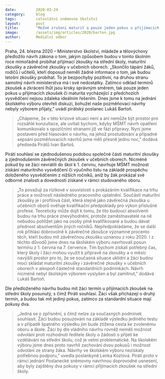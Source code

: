 ```yaml
---
date:         2020-03-24
category:     blog
tags:         celostátní sněmovna školství
layout:       post
title:        "Možné zrušení maturit a pouze jeden pokus u přijímacích zkoušek znevýhodní žáky, varují Piráti"
image:        /assets/img/articles/2020/barton.jpg
author:       Mediální odbor
--- 
```




Praha, 24. března 2020 – Ministerstvo školství, mládeže a tělovýchovy předložilo návrh zákona o tom, jakým způsobem budou v tomto školním roce mimořádně probíhat přijímací zkoušky na střední školy, maturitní zkoušky a závěrečné zkoušky v učebních oborech. „Skončilo tápání žáků, rodičů i učitelů, kteří doposud neměli žádné informace o tom, jak budou letošní zkoušky probíhat. To je bezpochyby pozitivní, na druhou stranu samotný návrh ministerstva má i své nedostatky. Zatímco odklad termínů zkoušek a zkrácení lhůt jsou kroky správným směrem, tak pouze jeden pokus u přijímacích zkoušek či maturita vycházející z předchozích vysvědčení nejsou zdaleka ideálním řešením. Dnes jsme k tomu na jednání školského výboru otevřeli diskuzi, bohužel naše pozměňovací návrhy nebyly výborem přijaty,” uvádí pirátský poslanec Lukáš Bartoň. 

> „Chápeme, že v této krizové situaci není a ani nemůže být prostor pro rozsáhlé konzultace, ale uvítali bychom, kdyby MŠMT návrh opatření komunikovalo s opozičními stranami již ve fázi přípravy. Nyní jsme postaveni před hlasování o návrhu, na jehož prostudování a případné sepsání pozměňovacích návrhů jsme měli přesně jednu noc,” dodává předseda Pirátů Ivan Bartoš.

Piráti souhlasí se zjednodušenou podobou společné části maturitní zkoušky a zjednodušením závěrečných zkoušek v učebních oborech. Nicméně pokud by se žáci nevrátili do škol k 1. červnu, navrhuje MŠMT možnost získání maturitního vysvědčení či výučního listu na základě prospěchu doloženého vysvědčením z nižších ročníků, aniž by žák prokázal své odborné znalosti a dovednosti získané v rámci studovaného oboru. 

> „To považuji za rizikové v souvislosti s prokázáním kvalifikace na trhu práce a možností následného pracovního uplatnění. Součástí maturitní zkoušky je i profilová část, která stejně jako závěrečná zkouška u učebních oborů ověřuje kvalifikační předpoklady pro výkon příslušné profese. Teoreticky může dojít k tomu, že tito budoucí absolventi budou na trhu práce znevýhodněni, protože zaměstnavatelé na ně nebudou pohlížet jako na osoby plně kvalifikované a budou dávat přednost absolventům jiných ročníků. Nepředpokládáme, že se další rok přihlásí dobrovolně k závěrečné zkoušce významné procento těch, kteří budou mít závěrečnou zkoušku uznanou z roku 2020. I z těchto důvodů jsme dnes na školském výboru navrhovali posun termínu z 1. června na 7. července. Tím bychom získali potřebný čas, který školy i žáci mohou využít k přípravě na zkoušky a o měsíc navýšili prostor pro to, že se současná situace uklidní a žáci budou moci skládat maturitní zkoušky i závěrečné zkoušky v učebních oborech v alespoň částečně standardních podmínkách. Návrh nicméně nebyl školským výborem vyslyšen a byl zamítnut,” dodává Lukáš Bartoň.

Dle předloženého návrhu budou mít žáci termín u přijímacích zkoušek na střední školy posunutý, s čímž Piráti souhlasí. Žáci však přicházejí o druhý termín, a budou tak mít jediný pokus, zatímco za standardní situace mají pokusy dva. 

> „Jedná se o zpřísnění, s čímž nelze za současných podmínek souhlasit. Žáci budou posuzováni na základě výsledku jediného testu a v případě špatného výsledku jim bude ztížena cesta ke zvolenému oboru a škole. Žáci by dle vládního návrhu rovněž neměli možnost odvolání proti rozhodnutí ředitele školy o žádosti o přijetí ke vzdělávání na střední školu, což je velmi problematické. Na školském výboru jsme dnes proto navrhli zachování dvou pokusů i možnost odvolání ze strany žáka. Návrhy ve školském výboru nezískaly potřebnou podporu,” uvedla poslankyně Lenka Kozlová. Piráti proto v rámci jednání Poslanecké sněmovny navrhnou doprovodné usnesení, aby byly zajištěny dva pokusy v rámci přijímacích zkoušek na střední školy.

